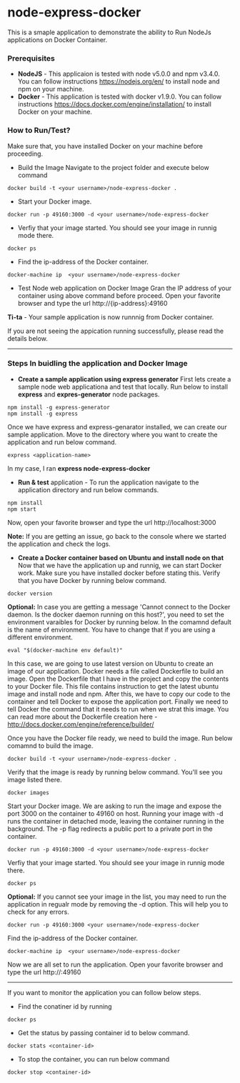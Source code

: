 # node-express-docker
This is a smaple application to demonstrate the ability to Run NodeJs applications on Docker Container.

### Prerequisites
* **NodeJS** - This applicaion is tested with node v5.0.0 and npm v3.4.0. You can follow instructions https://nodejs.org/en/ to install node and npm on your machine.
* **Docker** - This application is tested with docker v1.9.0. You can follow instructions https://docs.docker.com/engine/installation/ to install Docker on your machine.

### How to Run/Test?
Make sure that, you have installed Docker on your machine before proceeding.
* Build the Image
Navigate to the project folder and execute below command
```
docker build -t <your username>/node-express-docker .
```
* Start your Docker image. 
```
docker run -p 49160:3000 -d <your username>/node-express-docker
```
* Verfiy that your image started. You should see your image in runnig mode there.
```
docker ps
```
* Find the ip-address of the Docker container.
```
docker-machine ip  <your username>/node-express-docker
```
* Test Node web application on Docker Image
Gran the IP address of your container using above command before proceed.
Open your favorite browser and type the url http://{ip-address}:49160

**Ti-ta** - Your sample application is now runnnig from Docker container.

If you are not seeing the appication running successfully, please read the details below.
***
### Steps In buidling the application and Docker Image

* **Create a sample application using express generator**
First lets create a sample node web applicationa and test that locally. Run below to install **express** and **expres-generator** node packages.
```
npm install -g express-generator
npm install -g express
```
Once we have express and express-genarator installed, we can create our sample application. Move to the directory where you want to create the application and run below command.
```
express <application-name>
```
In my case, I ran **express node-express-docker**
* **Run & test** application - To run the application navigate to the application directory and run below commands.
```
npm install
npm start
```
Now, open your favorite browser and type the url http://localhost:3000

**Note:** If you are getting an issue, go back to the console where we started the application and check the logs.

* **Create a Docker container based on Ubuntu and install node on that**
Now that we have the application up and runnig, we can start Docker work. Make sure you have installed docker before stating this. Verify that you have Docker by running below command.
```
docker version
```
**Optional:** In case you are getting a message 'Cannot connect to the Docker daemon. Is the docker daemon running on this host?', you need to set the environment varaibles for Docker by running below. In the comamnd default is the name of environment. You have to change that if you are using a different environment.
```
eval "$(docker-machine env default)"
```
In this case, we are going to use latest version on Ubuntu to create an image of our application. Docker needs a file called Dockerfile to build an image.
Open the Dockerfile that I have in the project and copy the contents to your Docker file. This file contains instruction to get the latest ubuntu image and install node and npm.
After this, we have to copy our code to the container and tell Docker to expose the application port. Finally we need to tell Docker the command that it needs to run when we strat this image.
You can read more about the Dockerfile creation here - http://docs.docker.com/engine/reference/builder/

Once you have the Docker file ready, we need to build the image. Run below comamnd to build the image.
```
docker build -t <your username>/node-express-docker .
```
Verify that the image is ready by running below command. You'll see you image listed there.
```
docker images
```
Start your Docker image. We are asking to run the image and expose the port 3000 on the container to 49160 on host.
Running your image with -d runs the container in detached mode, leaving the container running in the background. The -p flag redirects a public port to a private port in the container.
```
docker run -p 49160:3000 -d <your username>/node-express-docker
```
Verfiy that your image started. You should see your image in runnig mode there.
```
docker ps
```
**Optional:** If you cannot see your image in the list, you may need to run the application in regualr mode by removing the -d option. This will help you to check for any errors.
```
docker run -p 49160:3000 <your username>/node-express-docker
```
Find the ip-address of the Docker container.
```
docker-machine ip  <your username>/node-express-docker
```
Now we are all set to run the application. Open your favorite browser and type the url http://<ip-address>:49160

***
If you want to monitor the application you can follow below steps.
* Find the conatiner id by running
```
docker ps
```
* Get the status by passing container id to below command.
```
docker stats <container-id>
```
* To stop the container, you can run below command
```
docker stop <container-id>
```
